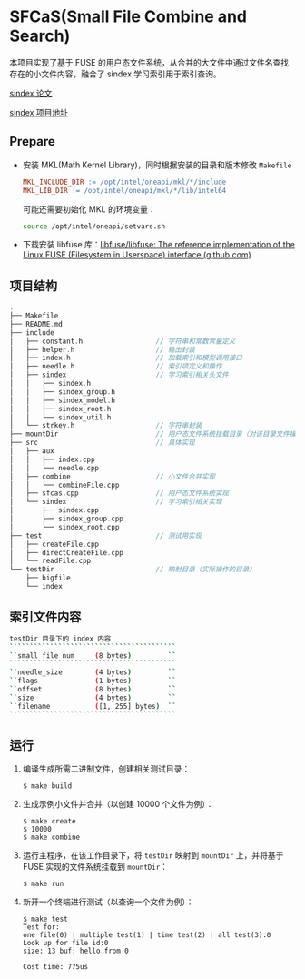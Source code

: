 # SFCaS(Small File Combine and Search)

本项目实现了基于 FUSE 的用户态文件系统，从合并的大文件中通过文件名查找存在的小文件内容，融合了 sindex 学习索引用于索引查询。

[sindex 论文](https://dl.acm.org/doi/abs/10.1145/3409963.3410496)

[sindex 项目地址](https://ipads.se.sjtu.edu.cn:1312/opensource/xindex/-/tree/sindex)

## Prepare

- 安装 MKL(Math Kernel Library)，同时根据安装的目录和版本修改 `Makefile`

	```makefile
	MKL_INCLUDE_DIR := /opt/intel/oneapi/mkl/*/include
	MKL_LIB_DIR := /opt/intel/oneapi/mkl/*/lib/intel64
	```

	可能还需要初始化 MKL 的环境变量：

	```bash
	source /opt/intel/oneapi/setvars.sh
	```

- 下载安装 libfuse 库：[libfuse/libfuse: The reference implementation of the Linux FUSE (Filesystem in Userspace) interface (github.com)](https://github.com/libfuse/libfuse)



## 项目结构

```c
.
├── Makefile
├── README.md
├── include
│   ├── constant.h					// 字符串和常数常量定义
│   ├── helper.h					// 输出封装
│   ├── index.h						// 加载索引和模型调用接口
│   ├── needle.h					// 索引项定义和操作
│   ├── sindex						// 学习索引相关头文件
│   │   ├── sindex.h
│   │   ├── sindex_group.h
│   │   ├── sindex_model.h
│   │   ├── sindex_root.h
│   │   └── sindex_util.h
│   └── strkey.h					// 字符串封装
├── mountDir						// 用户态文件系统挂载目录（对该目录文件操作均通过 fuse）
├── src								// 具体实现
│   ├── aux
│   │   ├── index.cpp
│   │   └── needle.cpp
│   ├── combine						// 小文件合并实现
│   │   └── combineFile.cpp
│   ├── sfcas.cpp					// 用户态文件系统实现
│   └── sindex						// 学习索引相关实现
│       ├── sindex.cpp
│       ├── sindex_group.cpp
│       └── sindex_root.cpp
├── test							// 测试用实现
│   ├── createFile.cpp
│   ├── directCreateFile.cpp
│   └── readFile.cpp
└── testDir							// 映射目录（实际操作的目录）
    ├── bigfile
    └── index
```



## 索引文件内容

~~~bash
testDir 目录下的 index 内容
`````````````````````````````````````````
``small file num     (8 bytes)         ``
`````````````````````````````````````````
``needle_size        (4 bytes)         ``
``flags              (1 bytes)         ``      
``offset             (8 bytes)         ``      
``size               (4 bytes)         ``         
``filename           ([1, 255] bytes)  ``           
`````````````````````````````````````````
~~~



## 运行

1. 编译生成所需二进制文件，创建相关测试目录：

	```
	$ make build
	```

2. 生成示例小文件并合并（以创建 10000 个文件为例）：

	```
	$ make create
	$ 10000
	$ make combine
	```

3. 运行主程序，在该工作目录下，将 `testDir` 映射到 `mountDir` 上，并将基于 FUSE 实现的文件系统挂载到 `mountDir`：

	```
	$ make run
	```

4. 新开一个终端进行测试（以查询一个文件为例）：

	```
	$ make test
	Test for:
	one file(0) | multiple test(1) | time test(2) | all test(3):0
	Look up for file id:0
	size: 13 buf: hello from 0
	
	Cost time: 775us
	```

	

